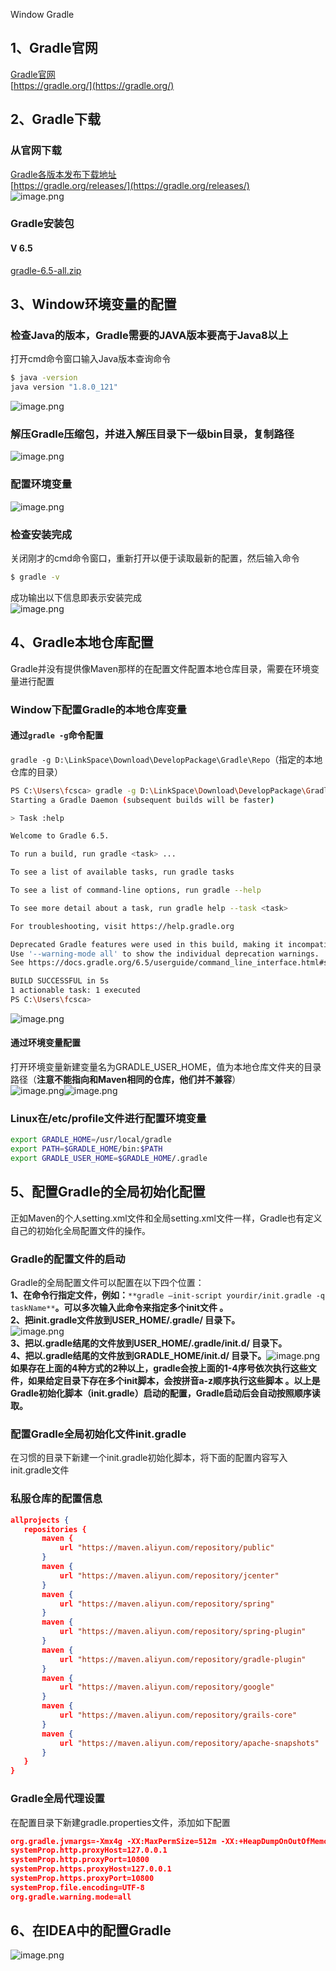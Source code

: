 Window Gradle
<a name="GH0Fa"></a>
## 1、Gradle官网
[Gradle官网](https://gradle.org/)<br />[https://gradle.org/](https://gradle.org/)
<a name="OExIr"></a>
## 2、Gradle下载
<a name="VfE5U"></a>
### 从官网下载
[Gradle各版本发布下载地址](https://gradle.org/releases/)<br />[https://gradle.org/releases/](https://gradle.org/releases/)<br />![image.png](https://cdn.nlark.com/yuque/0/2020/png/396745/1593217917863-994bfe02-0e1c-45b5-864b-77ab03a80c6c.png#averageHue=%23fefefe&height=561&id=V3fxj&originHeight=1683&originWidth=1726&originalType=binary&ratio=1&rotation=0&showTitle=false&size=276161&status=done&style=shadow&title=&width=575.3333333333334)
<a name="oRpoG"></a>
### Gradle安装包
<a name="Ku7AQ"></a>
#### V 6.5
[gradle-6.5-all.zip](https://www.yuque.com/attachments/yuque/0/2020/zip/396745/1595936522570-b839155c-c97c-4ec9-a622-6936a4585a2e.zip?_lake_card=%7B%22src%22%3A%22https%3A%2F%2Fwww.yuque.com%2Fattachments%2Fyuque%2F0%2F2020%2Fzip%2F396745%2F1595936522570-b839155c-c97c-4ec9-a622-6936a4585a2e.zip%22%2C%22name%22%3A%22gradle-6.5-all.zip%22%2C%22size%22%3A145767155%2C%22ext%22%3A%22zip%22%2C%22source%22%3A%22%22%2C%22status%22%3A%22done%22%2C%22download%22%3Atrue%2C%22type%22%3A%22application%2Fx-zip-compressed%22%2C%22mode%22%3A%22title%22%2C%22uid%22%3A%221593217994880-0%22%2C%22progress%22%3A%7B%22percent%22%3A99%7D%2C%22percent%22%3A0%2C%22id%22%3A%22bWVmt%22%2C%22card%22%3A%22file%22%7D)
<a name="g5aPe"></a>
## 3、Window环境变量的配置
<a name="X32yh"></a>
### 检查Java的版本，Gradle需要的JAVA版本要高于Java8以上
打开cmd命令窗口输入Java版本查询命令
```bash
$ java -version
java version "1.8.0_121"
```
![image.png](https://cdn.nlark.com/yuque/0/2020/png/396745/1593218206386-8d93c0bb-0329-4770-a964-9016ac62aa33.png#averageHue=%23353535&height=206&id=SpuLQ&originHeight=618&originWidth=1527&originalType=binary&ratio=1&rotation=0&showTitle=false&size=90589&status=done&style=none&title=&width=509)
<a name="k0jLa"></a>
### 解压Gradle压缩包，并进入解压目录下一级bin目录，复制路径
![image.png](https://cdn.nlark.com/yuque/0/2020/png/396745/1593218760471-fb288277-075d-4a6a-acf0-2eabb8c033d7.png#averageHue=%23e7c687&height=513&id=Z2N7X&originHeight=1540&originWidth=2193&originalType=binary&ratio=1&rotation=0&showTitle=false&size=296403&status=done&style=shadow&title=&width=731)
<a name="CCkml"></a>
### 配置环境变量
![image.png](https://cdn.nlark.com/yuque/0/2020/png/396745/1593218698932-dec09c70-0212-4efb-9509-c01318313029.png#averageHue=%238b8249&height=687&id=ECMCu&originHeight=2060&originWidth=3840&originalType=binary&ratio=1&rotation=0&showTitle=false&size=3533645&status=done&style=none&title=&width=1280)
<a name="rcdaZ"></a>
### 检查安装完成
关闭刚才的cmd命令窗口，重新打开以便于读取最新的配置，然后输入命令
```bash
$ gradle -v
```
成功输出以下信息即表示安装完成<br />![image.png](https://cdn.nlark.com/yuque/0/2020/png/396745/1593218858134-94b21f7a-641d-4868-adf5-700dd82c309f.png#averageHue=%23202020&height=513&id=d6HW4&originHeight=1540&originWidth=1733&originalType=binary&ratio=1&rotation=0&showTitle=false&size=180912&status=done&style=none&title=&width=577.6666666666666)
<a name="wTr6K"></a>
## 4、Gradle本地仓库配置
Gradle并没有提供像Maven那样的在配置文件配置本地仓库目录，需要在环境变量进行配置
<a name="xVdLj"></a>
### Window下配置Gradle的本地仓库变量
<a name="obC6g"></a>
#### 通过`gradle -g`命令配置
`gradle -g D:\LinkSpace\Download\DevelopPackage\Gradle\Repo`（指定的本地仓库的目录）
```bash
PS C:\Users\fcsca> gradle -g D:\LinkSpace\Download\DevelopPackage\Gradle\Repo
Starting a Gradle Daemon (subsequent builds will be faster)

> Task :help

Welcome to Gradle 6.5.

To run a build, run gradle <task> ...

To see a list of available tasks, run gradle tasks

To see a list of command-line options, run gradle --help

To see more detail about a task, run gradle help --task <task>

For troubleshooting, visit https://help.gradle.org

Deprecated Gradle features were used in this build, making it incompatible with Gradle 7.0.
Use '--warning-mode all' to show the individual deprecation warnings.
See https://docs.gradle.org/6.5/userguide/command_line_interface.html#sec:command_line_warnings

BUILD SUCCESSFUL in 5s
1 actionable task: 1 executed
PS C:\Users\fcsca>
```
![image.png](https://cdn.nlark.com/yuque/0/2020/png/396745/1593704654700-fa49e64b-c4b7-4bd7-b3f9-00e8fa15046e.png#averageHue=%23212121&height=440&id=whzM6&originHeight=1321&originWidth=2320&originalType=binary&ratio=1&rotation=0&showTitle=false&size=198219&status=done&style=none&title=&width=773.3333333333334)
<a name="EmrEj"></a>
#### 通过环境变量配置
打开环境变量新建变量名为GRADLE_USER_HOME，值为本地仓库文件夹的目录路径（**注意不能指向和Maven相同的仓库，他们并不兼容**）<br />![image.png](https://cdn.nlark.com/yuque/0/2020/png/396745/1593702692918-ed5eb78b-b2ff-456c-89cd-42df5a5eeeb8.png#averageHue=%23f6f6f6&height=502&id=VvCXT&originHeight=1507&originWidth=2314&originalType=binary&ratio=1&rotation=0&showTitle=false&size=311848&status=done&style=shadow&title=&width=771.3333333333334)![image.png](https://cdn.nlark.com/yuque/0/2020/png/396745/1593702923164-38ae064c-5a12-4b69-b2fb-44e486bd50a1.png#averageHue=%23f3f2f2&height=535&id=g3q9A&originHeight=1606&originWidth=3141&originalType=binary&ratio=1&rotation=0&showTitle=false&size=664239&status=done&style=none&title=&width=1047)
<a name="naStS"></a>
### Linux在/etc/profile文件进行配置环境变量
```bash
export GRADLE_HOME=/usr/local/gradle
export PATH=$GRADLE_HOME/bin:$PATH
export GRADLE_USER_HOME=$GRADLE_HOME/.gradle
```
<a name="67Emr"></a>
## 5、配置Gradle的全局初始化配置
正如Maven的个人setting.xml文件和全局setting.xml文件一样，Gradle也有定义自己的初始化全局配置文件的操作。
<a name="Bb0O1"></a>
### Gradle的配置文件的启动
Gradle的全局配置文件可以配置在以下四个位置：<br />**1、在命令行指定文件，例如：**`**gradle –init-script yourdir/init.gradle -q taskName**`**。可以多次输入此命令来指定多个init文件 。**<br />**2、把init.gradle文件放到USER_HOME/.gradle/ 目录下。**<br />![image.png](https://cdn.nlark.com/yuque/0/2020/png/396745/1593701318020-9581e9fa-9d97-4c67-8b2f-a95369845947.png#averageHue=%23e2c182&height=503&id=PbNTX&originHeight=1510&originWidth=2193&originalType=binary&ratio=1&rotation=0&showTitle=false&size=419658&status=done&style=none&title=&width=731)<br />**3、把以.gradle结尾的文件放到USER_HOME/.gradle/init.d/ 目录下。**<br />**4、把以.gradle结尾的文件放到GRADLE_HOME/init.d/ 目录下。**![image.png](https://cdn.nlark.com/yuque/0/2020/png/396745/1593274513805-47d8654f-fe40-4335-b2a9-bd9730c7c839.png#averageHue=%23e9c884&height=467&id=iKPzw&originHeight=1401&originWidth=2193&originalType=binary&ratio=1&rotation=0&showTitle=false&size=444462&status=done&style=none&title=&width=731)<br />**如果存在上面的4种方式的2种以上，gradle会按上面的1-4序号依次执行这些文件，如果给定目录下存在多个init脚本，会按拼音a-z顺序执行这些脚本 。以上是Gradle初始化脚本（init.gradle）启动的配置，Gradle启动后会自动按照顺序读取。**
<a name="0siRj"></a>
### 配置Gradle全局初始化文件init.gradle
在习惯的目录下新建一个init.gradle初始化脚本，将下面的配置内容写入init.gradle文件
<a name="tqBY0"></a>
### 私服仓库的配置信息
```json
allprojects {
   repositories {
       maven {
           url "https://maven.aliyun.com/repository/public"
       }
       maven {
           url "https://maven.aliyun.com/repository/jcenter"
       }
       maven {
           url "https://maven.aliyun.com/repository/spring"
       }
       maven {
           url "https://maven.aliyun.com/repository/spring-plugin"
       }
       maven {
           url "https://maven.aliyun.com/repository/gradle-plugin"
       }
       maven {
           url "https://maven.aliyun.com/repository/google"
       }
       maven {
           url "https://maven.aliyun.com/repository/grails-core"
       }
       maven {
           url "https://maven.aliyun.com/repository/apache-snapshots"
       }
   }
}
```
<a name="XShUY"></a>
### Gradle全局代理设置
在配置目录下新建gradle.properties文件，添加如下配置
```json
org.gradle.jvmargs=-Xmx4g -XX:MaxPermSize=512m -XX:+HeapDumpOnOutOfMemoryError -Dfile.encoding=UTF-8
systemProp.http.proxyHost=127.0.0.1
systemProp.http.proxyPort=10800
systemProp.https.proxyHost=127.0.0.1
systemProp.https.proxyPort=10800
systemProp.file.encoding=UTF-8
org.gradle.warning.mode=all
```
<a name="fhNrM"></a>
## 6、在IDEA中的配置Gradle
![image.png](https://cdn.nlark.com/yuque/0/2020/png/396745/1593220043438-2a5e428d-c2a7-4d28-9bd4-3a03ebc8a8fb.png#averageHue=%23f1f1f0&height=687&id=okYtA&originHeight=2060&originWidth=3840&originalType=binary&ratio=1&rotation=0&showTitle=false&size=869187&status=done&style=shadow&title=&width=1280)
